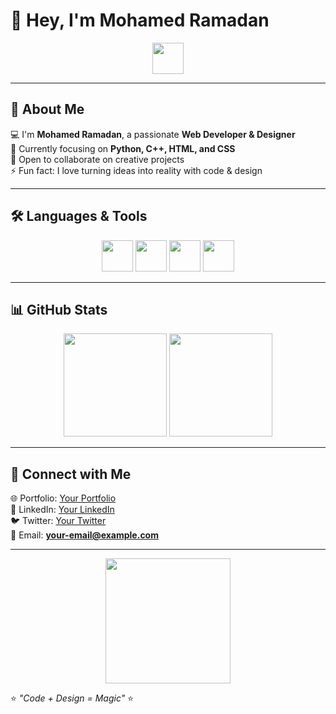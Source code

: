 # 👋 Hey, I'm Mohamed Ramadan  

<p align="center">
  <img src="https://media.giphy.com/media/hvRJCLFzcasrR4ia7z/giphy.gif" width="50px">
</p>

---

## 🚀 About Me  
💻 I'm **Mohamed Ramadan**, a passionate **Web Developer & Designer**  
🌱 Currently focusing on **Python, C++, HTML, and CSS**  
👯 Open to collaborate on creative projects  
⚡ Fun fact: I love turning ideas into reality with code & design  

---

## 🛠️ Languages & Tools  

<p align="center">
  <img src="https://cdn.jsdelivr.net/gh/devicons/devicon/icons/python/python-original.svg" width="50"/>
  <img src="https://cdn.jsdelivr.net/gh/devicons/devicon/icons/html5/html5-original.svg" width="50"/>
  <img src="https://cdn.jsdelivr.net/gh/devicons/devicon/icons/css3/css3-original.svg" width="50"/>
  <img src="https://cdn.jsdelivr.net/gh/devicons/devicon/icons/cplusplus/cplusplus-original.svg" width="50"/>
</p>

---

## 📊 GitHub Stats  

<p align="center">
  <img src="https://github-readme-stats.vercel.app/api?username=your-username&show_icons=true&theme=tokyonight" height="165"/>
  <img src="https://github-readme-stats.vercel.app/api/top-langs/?username=your-username&layout=compact&theme=tokyonight" height="165"/>
</p>

---

## 🔗 Connect with Me  

🌐 Portfolio: [Your Portfolio](https://your-portfolio-link.com)  
💼 LinkedIn: [Your LinkedIn](https://linkedin.com/in/your-link)  
🐦 Twitter: [Your Twitter](https://twitter.com/your-handle)  
📧 Email: **your-email@example.com**  

---

<p align="center">
  <img src="https://media.giphy.com/media/du3J3cXyzhj75IOgvA/giphy.gif" width="200"/>
</p>

⭐ *"Code + Design = Magic"* ⭐





